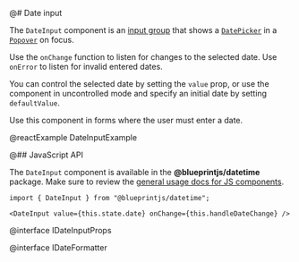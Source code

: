 @# Date input

The `DateInput` component is an [input group](#core/components/forms/input-group) that shows a [`DatePicker`](#datetime/datepicker) in a [`Popover`](#core/components/popover) on focus.

Use the `onChange` function to listen for changes to the selected date. Use `onError` to listen for
invalid entered dates.

You can control the selected date by setting the `value` prop, or use the component in uncontrolled
mode and specify an initial date by setting `defaultValue`.

Use this component in forms where the user must enter a date.

@reactExample DateInputExample

@## JavaScript API

The `DateInput` component is available in the __@blueprintjs/datetime__ package.
Make sure to review the [general usage docs for JS components](#blueprint.usage).

```tsx
import { DateInput } from "@blueprintjs/datetime";

<DateInput value={this.state.date} onChange={this.handleDateChange} />
```

@interface IDateInputProps

@interface IDateFormatter
